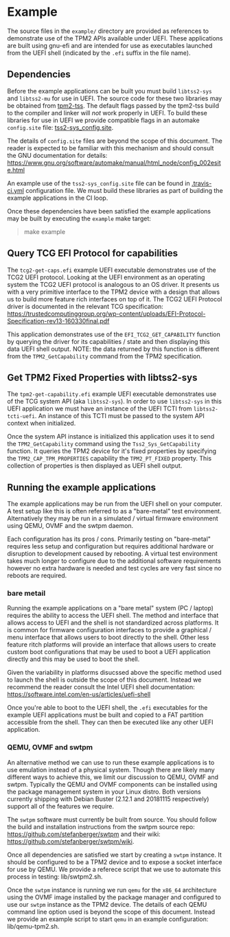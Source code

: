 # Example
The source files in the `example/` directory are provided as references
to demonstrate use of the TPM2 APIs available under UEFI. These
applications are built using gnu-efi and are intended for use as
executables launched from the UEFI shell (indicated by the `.efi`
suffix in the file name).

## Dependencies
Before the example applications can be built you must build `libtss2-sys`
and `libtss2-mu` for use in UEFI. The source code for these two libraries
may be obtained from [tpm2-tss](https://github.com/tpm2-software/tpm2-tss).
The default flags passed by the tpm2-tss build to the compiler and linker
will *not* work properly in UEFI. To build these libraries for use in UEFI
we provide compatible flags in an automake `config.site` file:
[tss2-sys_config.site](lib/tss2-sys_config.site).

The details of `config.site` files are beyond the scope of this document.
The reader is expected to be familiar with this mechanism and should
consult the GNU documentation for details:
https://www.gnu.org/software/automake/manual/html_node/config_002esite.html

An example use of the `tss2-sys_config.site` file can be found in
[.travis-ci.yml](.travis-ci.yml) configuration file. We must build these
libraries as part of building the example applications in the CI loop.

Once these dependencies have been satisfied the example applications may
be built by executing the `example` make target:
> make example

## Query TCG EFI Protocol for capabilities
The `tcg2-get-caps.efi` example UEFI executable demonstrates use of the
TCG2 UEFI protocol. Looking at the UEFI environment as an operating
system the TCG2 UEFI protocol is analogous to an OS driver. It presents
us with a very primitive interface to the TPM2 device with a design that
allows us to build more feature rich interfaces on top of it. The TCG2
UEFI Protocol driver is documented in the relevant TCG specification:
https://trustedcomputinggroup.org/wp-content/uploads/EFI-Protocol-Specification-rev13-160330final.pdf

This application demonstrates use of the `EFI_TCG2_GET_CAPABILITY`
function by querying the driver for its capabilities / state and then
displaying this data UEFI shell output. NOTE: the data returned by this
function is different from the `TPM2_GetCapability` command from the TPM2
specification.

## Get TPM2 Fixed Properties with libtss2-sys
The `tpm2-get-capability.efi` example UEFI executable demonstrates use of
the TCG system API (aka `libtss2-sys`). In order to use `libtss2-sys` in
this UEFI application we must have an instance of the UEFI TCTI from
`libtss2-tcti-uefi`. An instance of this TCTI must be passed to the
system API context when initialized.

Once the system API instance is initialized this application uses it to
send the `TPM2_GetCapability` command using the `Tss2_Sys_GetCapability`
function. It queries the TPM2 device for it's fixed properties by
specifying the `TPM2_CAP_TPM_PROPERTIES` capability the `TPM2_PT_FIXED`
property. This collection of properties is then displayed as UEFI shell
output.

## Running the example applications
The example applications may be run from the UEFI shell on your computer.
A test setup like this is often referred to as a "bare-metal" test
environment. Alternatively they may be run in a simulated / virtual
firmware environment using QEMU, OVMF and the swtpm daemon.

Each configuration has its pros / cons. Primarily testing on "bare-metal"
requires less setup and configuration but requires additional hardware or
disruption to development caused by rebooting. A virtual test environment
takes much longer to configure due to the additional software requirements
however no extra hardware is needed and test cycles are very fast since no
reboots are required.

### bare metail
Running the example applications on a "bare metal" system (PC / laptop)
requires the ability to access the UEFI shell. The method and interface
that allows access to UEFI and the shell is not standardized across
platforms. It is common for firmware configuration interfaces to provide a
graphical / menu interface that allows users to boot directly to the
shell. Other less feature ritch platforms will provide an interface that
allows users to create custom boot configurations that may be used to boot
a UEFI application directly and this may be used to boot the shell.

Given the variability in platforms disucssed above the specific method
used to launch the shell is outside the scope of this document. Instead
we recommend the reader consult the Intel UEFI shell documentation:
https://software.intel.com/en-us/articles/uefi-shell

Once you're able to boot to the UEFI shell, the `.efi` executables for
the example UEFI applications must be built and copied to a FAT partition
accessible from the shell. They can then be executed like any other UEFI
application.

### QEMU, OVMF and swtpm
An alternative method we can use to run these example applications is to
use emulation instead of a physical system. Though there are likely many
different ways to achieve this, we limit our discussion to QEMU, OVMF and
swtpm. Typically the QEMU and OVMF components can be installed using the
package management system in your Linux distro. Both versions currently
shipping with Debian Buster (2.12.1 and 20181115 respectively) support all
of the features we require.

The `swtpm` software must currently be built from source. You should
follow the build and installation instructions from the swtpm source
repo: https://github.com/stefanberger/swtpm and their wiki:
https://github.com/stefanberger/swtpm/wiki.

Once all dependencies are satisfied we start by creating a `swtpm`
instance. It should be configured to be a TPM2 device and to expose a
socket interface for use by QEMU. We provide a referece script that we
use to automate this process in testing: lib/swtpm2.sh.

Once the `swtpm` instance is running we run `qemu` for the `x86_64`
architecture using the OVMF image installed by the package manager and
configured to use our `swtpm` instance as the TPM2 device. The details of
each QEMU command line option used is beyond the scope of this document.
Instead we provide an example script to start `qemu` in an example
configuration: lib/qemu-tpm2.sh.
